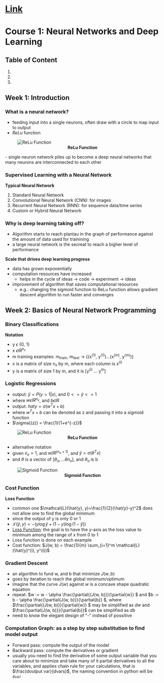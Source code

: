 # [Link](https://www.youtube.com/playlist?list=PLpFsSf5Dm-pd5d3rjNtIXUHT-v7bdaEIe)

# Course 1: Neural Networks and Deep Learning

## Table of Content
1. 
2. 
3. 

## Week 1: Introduction
### What is a neural network?
- feeding input into a single neurons, often draw with a circle to map input to output
- *ReLu* function
<figure>

<img src = "https://marskar.github.io/frm/images/relu.png" alt = "ReLu Function">

<figcaption align = "center"><b>ReLu Function</b></figcaption>

</figure>
- single neuron network piles up to become a deep neural networks that many neurons are interconnected to each other

### Supervised Learning with a Neural Network
**Typical Neural Network**
1. Standard Neural Network
2. Convolutional Neural Network (CNN): for images
3. Recurrent Neural Network (RNN): for sequence data/time series
4. Custom or Hybrid Neural Network

### Why is deep learning taking off?
- Algorithm starts to reach plantau in the graph of performance against the amount of data used for trainining
- a large neural network is the secreat to reach a bigher level of performance

**Scale that drives deep learning progress**
- data has grown exponentially
- computation resources have increased
    - helps in the cycle of ideas -> code -> experiment -> ideas
- improvement of algorithm that saves computational resources
    - e.g.: changing the sigmoid function to ReLu function allows gradient descent algorithm to run faster and converges

## Week 2: Basics of Neural Network Programming

### Binary Classifications
**Notation**
- y $\epsilon$ {0, 1}
- x $\epsilon IR ^{n_x}$
- m training examples: m<sub>train</sub>, m<sub>test</sub> -> {(x<sup>(1)</sup>, y<sup>(1)</sup>)...(x<sup>(m)</sup>, y<sup>(m)</sup>)}
- x is a matrix of size n<sub>x</sub> by m, where each column is x<sup>(i)</sup>
- y is a matrix of size 1 by m, and it is [y<sup>(i)</sup> ... y<sup>m</sup>]

### Logistic Regressions
- output: $\hat{y} = P(y=1 | x)$, and $0 <= \hat{y} <= 1$
- where $w \epsilon IR^{n_x}$, and $b \epsilon IR$
- output: $hat{y} = \sigma (w^Tx + b)$
- where $w^Tx + b$ can be denoted as z and passing it into a sigmoid function
- $\sigma{(z)} = \frac{1}{1+e^{-z}}$
<figure>

<img src = "https://marskar.github.io/frm/images/relu.png" alt = "ReLu Function">

<figcaption align = "center"><b>ReLu Function</b></figcaption>

</figure>

- alternative notation
- given $x_o = 1$, and $x \epsilon IR^{(n_x + 1)}$, and $\hat{y} = \sigma{(\theta ^Tx)}$
- and $\theta$ is a vector of [$\theta_o, ... \theta n_x$], and $\theta _o$ is b

<figure>

<img src = "https://upload.wikimedia.org/wikipedia/commons/thumb/8/88/Logistic-curve.svg/1200px-Logistic-curve.svg.png" alt = "Sigmoid Function">

<figcaption align = "center"><b>Sigmoid Function</b></figcaption>

</figure>

### Cost Function
**Loss Function**
- common one $\mathcal{L}(\hat{y}, y)=\frac{1}{2}(\hat{y}-y)^2$ does not allow one to find the global minimum
- since the output of y is only 0 or 1
- $\mathcal{L}(\hat{y}, y)=-(y \log{\hat{y}} + (1-y)\log(1-\hat{y}))$
- [Loss Function](https://www.desmos.com/calculator/fvvhigyqd6): the goal is to have the y-axis as the loss value to minimum among the range of x from 0 to 1
- Loss function is done on each example
- Cost function: $J(w, b) = \frac{1}{m} \sum_{i=1}^m \mathcal{L}(\hat{y}^(i), y^(i))$

### Gradient Descent
- an algorithm to fund w, and b that minimize $J(w, b)$
- goes by iteration to reach the global minimum/optimum
- imagine that the curve $J(w)$ against $w$ is a concave shape quadratic equation
- repeat: $w := w - \alpha \frac{\partial{(J(w, b)}}{\partial{w}} $ and $b := b - \alpha \frac{\partial{J(w, b)}}{\partial{b}} $, where $\frac{\partial{(J(w, b)}}{\partial{w}} $ may be simplified as $dw$ and $\frac{\partial{J(w, b)}}{\partial{b}}$ can be simplified as $db$
- need to know the elegant design of "-" instead of possitive

### Computation Graph: as a step by step substitution to find model output
- Forward pass: compute the output of the model
- Backward pass: compute the derivatives or gradient
- usually you need to find the derivative of some output variable that you care about to minimize and take many of it partial derivatives to all the variables, and applies chain rule for your calculations, that is $\frac{doutput var}{dvars}$, the naming convention in python will be ``dvar``




